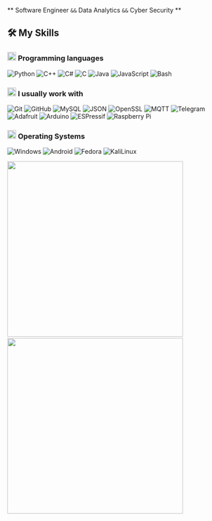 <!--horizontal divider(gradiant)-->

**  Software Engineer  `&&` Data Analytics `&&` Cyber Security ** 


## 🛠️ My Skills

### <picture> <img src = "https://github.com/7oSkaaa/7oSkaaa/blob/main/Images/Programming_Languages.gif?raw=true" width = 20px>  </picture> Programming languages

![Python](https://img.shields.io/badge/Python-3776AB?style=flat-square&logo=Python&logoColor=white)
![C++](https://img.shields.io/badge/C++-A8B9CC?style=flat-square&logo=CPlusPlus&logoColor=white)
![C#](https://img.shields.io/badge/C%23-111199?style=flat-square&logo=CSharp&logoColor=white)
![C](https://img.shields.io/badge/C-A8B9CC?style=flat-square&logo=C&logoColor=white)
![Java](https://img.shields.io/badge/Java-885555?style=flat-square&logo=openjdk&logoColor=white)
![JavaScript](https://img.shields.io/badge/JavaScript-FFD500?style=flat-square&logo=JavaScript&logoColor=black)
![Bash](https://img.shields.io/badge/Bash-000000?style=flat-square&logo=Linux&logoColor=white)

### <picture> <img src = "https://github.com/7oSkaaa/7oSkaaa/blob/main/Images/Software_Tools.gif?raw=true" width = 20px>  </picture> I usually work with

![Git](https://img.shields.io/badge/Git-F05032?style=flat-square&logo=Git&logoColor=white)
![GitHub](https://img.shields.io/badge/GitHub-181717?style=flat-square&logo=GitHub&logoColor=white)
![MySQL](https://img.shields.io/badge/MySQL-4479A1?style=flat-square&logo=MySQL&logoColor=white)
![JSON](https://img.shields.io/badge/JSON-000000?style=flat-square&logo=JSON&logoColor=white)
![OpenSSL](https://img.shields.io/badge/OpenSSL-721412?style=flat-square&logo=OpenSSL&logoColor=white)
![MQTT](https://img.shields.io/badge/MQTT-721412?style=flat-square&logo=MQTT&logoColor=white)
![Telegram](https://img.shields.io/badge/Telegram-444499?style=flat-square&logo=Telegram&logoColor=white)
<br>
![Adafruit](https://img.shields.io/badge/Adafruit-000000?style=flat-square&logo=adafruit&logoColor=white)
![Arduino](https://img.shields.io/badge/Arduino-00979D?style=flat-square&logo=Arduino&logoColor=white)
![ESPressif](https://img.shields.io/badge/ESPressif-664499?style=flat-square&logo=espressif&logoColor=white)
![Raspberry Pi](https://img.shields.io/badge/Raspberry%20Pi-449955?style=flat-square&logo=Raspberry%20Pi&logoColor=white)

### <picture> <img src = "https://github.com/7oSkaaa/7oSkaaa/blob/main/Images/OS.gif?raw=true" width = 20px>  </picture> Operating Systems

![Windows](https://img.shields.io/badge/Windows-0078D6?style=flat-square&logo=Windows&logoColor=white)
![Android](https://img.shields.io/badge/Android-007000?style=flat-square&logo=Android&logoColor=white)
![Fedora](https://img.shields.io/badge/Fedora-E95420?style=flat-square&logo=Fedora&logoColor=white)
![KaliLinux](https://img.shields.io/badge/Kali-557C94?style=flat-square&logo=KaliLinux&logoColor=white)
<br>

<img src = "https://github-readme-stats.vercel.app/api/top-langs/?username=scott-weeden&theme=blue-green" width = 400px>&nbsp;&nbsp;
&nbsp;&nbsp;<img src = "https://github-readme-stats.vercel.app/api?username=scott-weeden&theme=blue-green" width = 400px>
